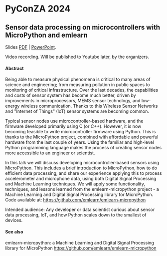 
# PyConZA 2024

## Sensor data processing on microcontrollers with MicroPython and emlearn

Slides
[PDF](<PyConZA2024 - Sensor data processing on microcontrollers with MicroPython.pdf>) | 
[PowerPoint](<PyConZA2024 - Sensor data processing on microcontrollers with MicroPython.pptx>).

Video recording. Will be published to Youtube later, by the organizers.

#### Abstract

Being able to measure physical phenomena is critical to many areas of science and engineering; from measuring pollution in public spaces to monitoring of critical infrastructure. Over the last decades, the capabilities and costs of sensor system has become much better, driven by improvements in microprocessors, MEMS sensor technology, and low-energy wireless communication. Thanks to this Wireless Sensor Networks and "Internet of Things" (IoT) sensor systems are becoming common.

Typical sensor nodes use microcontroller-based hardware, and the firmware developed primarily using C (or C++). However, it is now becoming feasible to write microcontroller firmware using Python. This is thanks to the MicroPython project, combined with affordable and powerful hardware from the last couple of years. Using the familiar and high-level Python programming language makes the process of creating sensor nodes more accessible to an engineer or scientist.

In this talk we will discuss developing microcontroller-based sensors using MicroPython. This includes a brief introduction to MicroPython, how to do efficient data processing, and share our experience applying this to process accelerometer and microphone data, using both Digital Signal Processing and Machine Learning techniques. We will apply some functionality, techniques, and lessons learned from the emlearn-micropython project - a Machine Learning and Digital Signal Processing library for MicroPython. Code available at: https://github.com/emlearn/emlearn-micropython

Intended audience: Any developer or data scientist curious about sensor data processing, IoT, and how Python scales down to the smallest of devices.

#### See also

emlearn-micropython: a Machine Learning and Digital Signal Processing library for MicroPython
https://github.com/emlearn/emlearn-micropython

